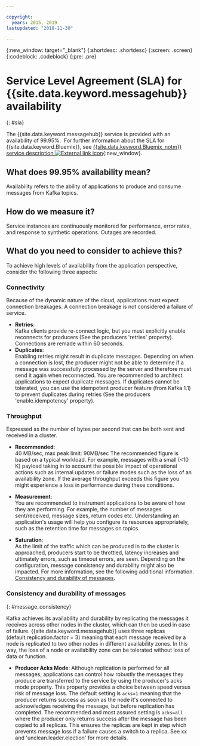 ```yaml
---

copyright:
  years: 2015, 2019
lastupdated: "2018-11-30"

---
```


{:new_window: target="_blank"}
{:shortdesc: .shortdesc}
{:screen: .screen}
{:codeblock: .codeblock}
{:pre: .pre}

# Service Level Agreement (SLA) for {{site.data.keyword.messagehub}} availability
{: #sla}

The {{site.data.keyword.messagehub}} service is provided with an availability of 99.95%. 
For further information about the SLA for {{site.data.keyword.Bluemix}}, see
[{{site.data.keyword.Bluemix_notm}} service description ![External link icon](../../icons/launch-glyph.svg "External link icon")](https://www-03.ibm.com/software/sla/sladb.nsf/pdf/6605-14/$file/i126-6605-14_08-2018_en_US.pdf){:new_window}.

## What does 99.95% availability mean?

Availability refers to the ability of applications to produce and consume messages from Kafka topics.

## How do we measure it?

Service instances are continuously monitored for performance, error rates, and response to synthetic operations. Outages are recorded.

## What do you need to consider to achieve this?

To achieve high levels of availability from the application perspective, consider the following three aspects:


### Connectivity

Because of the dynamic nature of the cloud, applications must expect connection breakages. A connection breakage is not considered a failure of service.

* **Retries**:<br/>
Kafka clients provide re-connect logic, but you must explicitly enable reconnects for producers (See the producers 'retries' property). Connections are remade within 60 seconds.    
* **Duplicates**:<br/>
Enabling retries might result in duplicate messages. Depending on when a connection is lost, the producer might not be able to determine if a message was successfully processed by the server and therefore must send it again when reconnected. You are recommended to architect applications to expect duplicate messages. If duplicates cannot be tolerated, you can use the idempotent producer feature (from Kafka 1.1) to prevent duplicates during retries (See the producers 'enable.idempotency' property).

### Throughput

Expressed as the number of bytes per second that can be both sent and received in a cluster. 
* **Recommended**:<br/>
40 MB/sec, max peak limit: 90MB/sec
The recommended figure is based on a typical workload. For example, messages with a small (<10 K) payload taking in to account the possible impact of operational actions such as internal updates or failure modes such as the loss of an availability zone. If the average throughput exceeds this figure you might experience a loss in performance during these conditions.

* **Measurement**:<br/>
You are recommended to instrument applications to be aware of how they are performing. For example, the number of messages sent/received, message sizes, return codes etc. Understanding an application's usage will help you configure its resources appropriately, such as the retention time for messages on topics.

* **Saturation**:<br/>
As the limit of the traffic which can be produced in to the cluster is approached, producers start to be throttled, latency increases and ultimately errors, such as timeout errors, are seen. Depending on the configuration, message consistency and durability might also be impacted. For more information, see the following additional information. [Consistency and durability of messages](/docs/services/EventStreams/eventstreams132.html#message_consistency).

### Consistency and durability of messages
{: #message_consistency}

Kafka achieves its availability and durability by replicating the messages it receives across other nodes in the cluster, which can then be used in case of failure. {{site.data.keyword.messagehub}} uses three replicas (default.replication.factor = 3) meaning that each message received by a node is replicated to two other nodes in different availability zones. In this way, the loss of a node or availability zone can be tolerated without loss of data or function.

* **Producer Acks Mode**:
Although replication is performed for all messages, applications can control how robustly the messages they produce are transferred to the service by using the producer's acks mode property. This property provides a choice between speed versus risk of message loss. The default setting is ```acks=1``` meaning that the producer returns success as soon as the node it's connected to acknowledges receiving the message, but before replication has completed. The recommended and most assured setting is ```acks=all``` where the producer only returns success after the message has been copied to all replicas. This ensures the replicas are kept in step which prevents message loss if a failure causes a switch to a replica. See xx and 'unclean.leader.election' for more details. 
